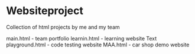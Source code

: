 # Websiteproject

Collection of html projects by me and my team

main.html - team portfolio
learnin.html - learning website
Text playground.html - code testing website
MAA.html - car shop demo website